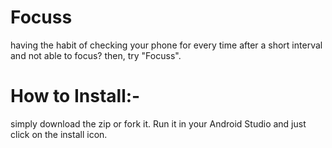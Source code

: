 # Focuss
having the habit of checking your phone for every time after a short interval and not able to focus? then, try "Focuss".
# How to Install:-
simply download the zip or fork it. Run it in your Android Studio and just click on the install icon.
